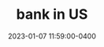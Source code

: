 ---
layout: post
title: bank in US
date: 2023-01-07 11:59:00-0400
description: debit card, credit card...
categories: us life
tags: bank
giscus_comments: true
---